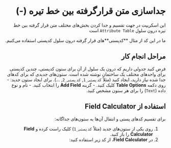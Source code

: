 <div dir="rtl">

# جداسازی متن قرارگرفته بین خط تیره (-)

این اسکریپت در جهت تقسیم و جدا کردن بخش‌های مختلف متن قرار گرفته بین خط تیره درون سلول `Attribute Table` است 

ما در این کد از مثال **کدپستی‌**های قرار گرفته درون سلول کدپستی استفاده می‌کنیم.

مراحل انجام کار
-
فرض کنید جدولی داریم که درون یک سلول از آن برای ستون کدپستی، چندین کدپستی برای واحدهای مختلف یک ساختمان نوشته شده است.
ستون‌های جدیدی که برای کدهای جدا شده نیاز دارید، ایجاد کنید (مثلاً `کدپستی_1`, `کدپستی_2`, ...).
	برای ایجاد ستون جدید:
	-   روی دکمه **Table Options** کلیک کنید.
	-   گزینه **Add Field** را انتخاب کنید.
	-   نام و نوع داده (`Text`) را برای هر ستون مشخص کنید.

استفاده از Field Calculator
-
برای تقسیم کدهای پستی و انتقال آن‌ها به ستون‌های جداگانه:
1.  روی یکی از ستون‌های جدید (مثلاً `کدپستی_1`) کلیک راست کرده و **Field Calculator** را باز کنید.
2.  در **Field Calculator**، از کد زیر استفاده کنید:

</div>
